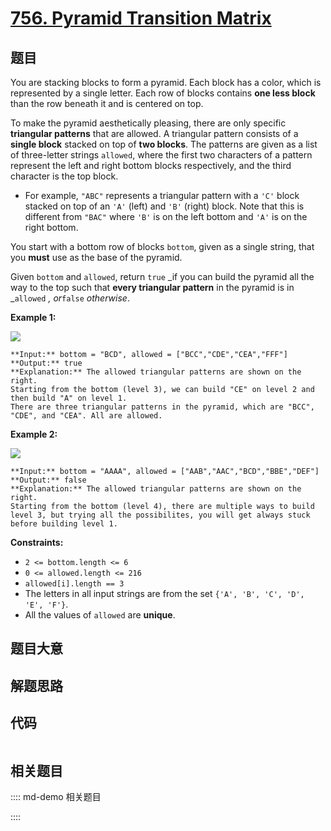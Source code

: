 # [756. Pyramid Transition Matrix](https://leetcode.com/problems/pyramid-transition-matrix)

## 题目

You are stacking blocks to form a pyramid. Each block has a color, which is
represented by a single letter. Each row of blocks contains **one less block**
than the row beneath it and is centered on top.

To make the pyramid aesthetically pleasing, there are only specific
**triangular patterns** that are allowed. A triangular pattern consists of a
**single block** stacked on top of **two blocks**. The patterns are given as a
list of three-letter strings `allowed`, where the first two characters of a
pattern represent the left and right bottom blocks respectively, and the third
character is the top block.

  * For example, `"ABC"` represents a triangular pattern with a `'C'` block stacked on top of an `'A'` (left) and `'B'` (right) block. Note that this is different from `"BAC"` where `'B'` is on the left bottom and `'A'` is on the right bottom.

You start with a bottom row of blocks `bottom`, given as a single string, that
you **must** use as the base of the pyramid.

Given `bottom` and `allowed`, return `true` _if you can build the pyramid all
the way to the top such that **every triangular pattern** in the pyramid is in
_`allowed` _, or_`false` _otherwise_.



**Example 1:**

![](https://assets.leetcode.com/uploads/2021/08/26/pyramid1-grid.jpg)

    
    
    **Input:** bottom = "BCD", allowed = ["BCC","CDE","CEA","FFF"]
    **Output:** true
    **Explanation:** The allowed triangular patterns are shown on the right.
    Starting from the bottom (level 3), we can build "CE" on level 2 and then build "A" on level 1.
    There are three triangular patterns in the pyramid, which are "BCC", "CDE", and "CEA". All are allowed.
    

**Example 2:**

![](https://assets.leetcode.com/uploads/2021/08/26/pyramid2-grid.jpg)

    
    
    **Input:** bottom = "AAAA", allowed = ["AAB","AAC","BCD","BBE","DEF"]
    **Output:** false
    **Explanation:** The allowed triangular patterns are shown on the right.
    Starting from the bottom (level 4), there are multiple ways to build level 3, but trying all the possibilites, you will get always stuck before building level 1.
    



**Constraints:**

  * `2 <= bottom.length <= 6`
  * `0 <= allowed.length <= 216`
  * `allowed[i].length == 3`
  * The letters in all input strings are from the set `{'A', 'B', 'C', 'D', 'E', 'F'}`.
  * All the values of `allowed` are **unique**.


## 题目大意

## 解题思路

## 代码

```javascript

```

## 相关题目

:::: md-demo 相关题目

::::
